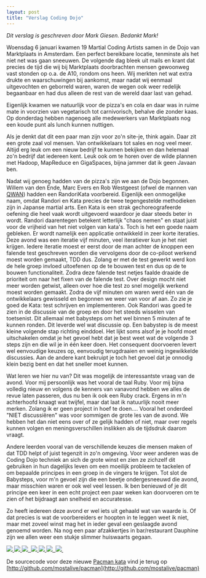 ```yaml
---
layout: post
title: "Verslag Coding Dojo"
---
```


_Dit verslag is geschreven door Mark Giesen. Bedankt Mark!_

Woensdag 6 januari kwamen 19 Martial Coding Artists samen in de Dojo van Marktplaats in Amsterdam. Een perfect bereikbare locatie, tenminste als het niet net was gaan sneeuwen. De volgende dag bleek uit mails en krant dat precies de tijd die wij bij Marktplaats doorbrachten mensen gewoonweg vast stonden op o.a. de A10, rondom ons heen. Wij merkten net wat extra drukte en waarschuwingen bij aankomst, maar nadat wij eenmaal uitgevochten en geborreld waren, waren de wegen ook weer redelijk begaanbaar en had dus alleen de rest van de wereld daar last van gehad.

Eigenlijk kwamen we natuurlijk voor de pizza's en cola en daar was in ruime mate in voorzien van vegetarisch tot carnivorisch, behalve die zonder kaas. Op donderdag hebben nagenoeg alle medewerkers van Marktplaats nog een koude punt als lunch kunnen nuttigen.

Als je denkt dat dit een paar man zijn voor zo'n site-je, think again. Daar zit een grote zaal vol mensen. Van ontwikkelaars tot sales en nog veel meer. Altijd erg leuk om een nieuw bedrijf te kunnen bekijken en dan helemaal zo'n bedrijf dat iedereen kent. Leuk ook om te horen over de wilde plannen met Hadoop, MapReduce en GigaSpaces, bijna jammer dat ik geen Javaan ben.

Nadat wij genoeg hadden van de pizza's zijn we aan de Dojo begonnen. Willem van den Ende, Marc Evers en Rob Westgeest (ofwel de mannen van [QWAN](http://www.qwan.it/)) hadden een RandoriKata voorbereid. Eigenlijk een onmogelijke naam, omdat Randori en Kata precies de twee tegengestelde methodieken zijn in Japanse martial arts. Een Kata is een strak gechoreografeerde oefening die heel vaak wordt uitgevoerd waardoor je daar steeds beter in wordt. Randori daarentegen betekent letterlijk "chaos nemen" en staat juist voor de vrijheid van het niet volgen van kata's. Toch is het een goede naam gebleken. Er wordt namelijk een applicatie ontwikkeld in zeer korte iteraties. Deze avond was een iteratie vijf minuten, veel iteratiever kun je het niet krijgen. Iedere iteratie moest er eerst door de man achter de knoppen een falende test geschreven worden die vervolgens door de co-piloot werkend moest worden gemaakt, TDD dus. Zolang er met de test gewerkt werd kon de hele groep invloed uitoefenen op de te bouwen test en dus op de te bouwen functionaliteit. Zodra deze falende test netjes faalde draaide de prioriteit om naar het fixen van de falende test. Over design mocht niet meer worden getwist, alleen over hoe die test zo snel mogelijk werkend moest worden gemaakt. Zodra de vijf minuten om waren werd één van de ontwikkelaars gewisseld en begonnen we weer van voor af aan. Zo zie je goed de Kata: test schrijven en implementeren. Ook Randori was goed te zien in de discussie van de groep en door het steeds wisselen van toetsenist. Dit allemaal met babysteps om het wel binnen 5 minuten af te kunnen ronden. Dit leverde wel wat discussie op. Een babystep is de meest kleine volgende stap richting einddoel. Het lijkt soms alsof je je hoofd moet uitschakelen omdat je het gevoel hebt dat je best weet wat de volgende 3 steps zijn en die wil je in één keer doen. Het consequent doorvoeren levert wel eenvoudige keuzes op, eenvoudig terugdraaien en weinig ingewikkelde discussies. Aan de andere kant bekruipt je toch het gevoel dat je onnodig klein bezig bent en dat het sneller moet kunnen.

Wat leren we hier nu van? Dit was mogelijk de interessantste vraag van de avond. Voor mij persoonlijk was het vooral de taal Ruby. Voor mij bijna volledig nieuw en volgens de kenners van vanavond hebben we alles de revue laten passeren, dus nu ben ik ook een Ruby crack. Ergens in m'n achterhoofd knaagt wat twijfel, maar dat laat ik natuurlijk nooit meer merken. Zolang ik er geen project in hoef te doen.... Vooral het onderdeel "NIET discussiëren" was voor sommigen de grote les van de avond. We hebben het dan niet eens over of ze gelijk hadden of niet, maar over regels kunnen volgen en meningsverschillen inslikken als de tijdsdruk daarom vraagt.

Andere leerden vooral van de verschillende keuzes die mensen maken of dat TDD helpt of juist tegenzit in zo'n omgeving. Voor weer anderen was de Coding Dojo techniek an sich de grote winst en zien ze zichzelf dit gebruiken in hun dagelijks leven om een moeilijk probleem te tackelen of om bepaalde principes in een groep in de vingers te krijgen. Tot slot de Babysteps, voor m'n gevoel zijn die een beetje ondergesneeuwd die avond, maar misschien waren er ook wel veel lessen. Ik ben benieuwd of je dit principe een keer in een echt project een paar weken kan doorvoeren om te zien of het bijdraagt aan snelheid en accuratesse.

Zo heeft iedereen deze avond er wel iets uit gehaald wat van waarde is. Of dat precies is wat de voorbereiders er hoopten in te leggen weet ik niet, maar met zoveel winst mag het in ieder geval een geslaagde avond genoemd worden. Na nog een paar afzakkertjes in bar/restaurant Dauphine zijn we allen weer een stukje slimmer huiswaarts gegaan.

[![](http://farm3.static.flickr.com/2735/4263635730_40cc98dd63_s.jpg) ![](http://farm3.static.flickr.com/2721/4262855523_3228c8cbb9_s.jpg)
![](http://farm5.static.flickr.com/4068/4263611260_e6a4c0221d_s.jpg)&nbsp; ![](http://farm3.static.flickr.com/2710/4263614330_e7cb986a06_s.jpg) ![](http://farm5.static.flickr.com/4008/4263616238_836aa37b01_s.jpg)
![](http://farm5.static.flickr.com/4064/4262872503_1be61e5cb3_s.jpg)&nbsp;
![](http://farm5.static.flickr.com/4068/4262866867_418bde9f7f_s.jpg)&nbsp;](http://www.flickr.com/photos/devnology/sets/72157623057810291/)

De sourcecode voor deze nieuwe [Pacman kata](http://www.codingdojo.org/cgi-bin/wiki.pl?KataPacMan) vind je terug op [http://github.com/mostalive/pacman](http://github.com/mostalive/pacman)
